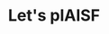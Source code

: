 ---
layout: event
categories: eventolocale
title:  "Let's plAISF"
CL: Bologna
locandina: /img/eventilocali/2017-letsplaisf/locandina.png
gallery:
report: 
facebook: https://www.facebook.com/events/1330701130349962/
link: 
---